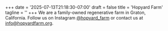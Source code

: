 +++
date = '2025-07-13T21:18:30-07:00'
draft = false
title = 'Hopyard Farm'
tagline = ''
+++
We are a family-owned regenerative farm in Graton, California.
Follow us on Instagram [@hopyard_farm](https://www.instagram.com/hopyard_farm)
or contact us at info@hopyardfarm.org.

